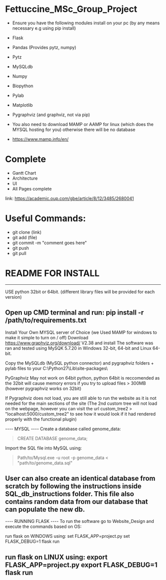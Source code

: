 # Fettuccine_MSc_Group_Project
- Ensure you have the following modules install on your pc (by any means necessary e.g using pip install)
- Flask
- Pandas (Provides pytz, numpy)
- Pytz
- MySQLdb
- Numpy
- Biopython
- Pylab
- Matplotlib
- Pygraphviz (and graphviz, not via pip)

- You also need to download MAMP or AAMP for linux (which does the MYSQL hosting for you) otherwise there will be no database
- https://www.mamp.info/en/

# Complete
- Gantt Chart
- Architecture
- UI
- All Pages complete


link:
https://academic.oup.com/gbe/article/8/12/3485/2680041


# Useful Commands: 
- git clone (link)
- git add (file)
- git commit -m "comment goes here"
- git push
- git pull

# README FOR INSTALL

------------------------------
USE python 32bit or 64bit. (different library files will be provided for each version)

Open up CMD terminal and run:
pip install -r /path/to/requirements.txt
------------------------------

Install Your Own MYSQL server of Choice (we Used MAMP for windows to make it simple to turn on / off)
Download https://www.graphviz.org/download/ V2.38 and install
The software was ran and tested using MySQK 5.7.20 in Windows 32-bit, 64-bit and Linux 64-bit.

Copy the MySQLdb (MySQL python connector) and pygraphviz folders + pylab files to your C:\Python27\Lib\site-packages\

PyGraphviz May not work on 64bit python, python 64bit is reccomended as the 32bit will cause memory errors if you try to upload files > 300MB (however pygraphviz works on 32bit)

If Pygraphviz does not load, you are still able to run the website as it is not needed for the main sections of the site 
(The 2nd custom tree will not load on the webpage, however you can visit the url custom_tree2 > "localhost:5000/custom_tree2" to see how it would look if it had rendered properly with the functional plugin)


---- MYSQL ----
Create a database called genome_data:

> CREATE DATABASE genome_data;

Import the SQL file into MySQL using:

> Path/to/Mysql.exe -u root -p genome_data < "path/to/genome_data.sql"

User can also create an identical database from scratch by 
following the instructions  inside SQL_db_instructions folder.
This file also contains random data from our database that can
populate the new db.
---------------

---- RUNNING FLASK ----
To run the software go to Website_Design and execute the commands based on OS:

run flask on WINDOWS using:
set FLASK_APP=project.py
set FLASK_DEBUG=1
flask run

run flask on LINUX using:
export FLASK_APP=project.py
export FLASK_DEBUG=1
flask run
----------------------
